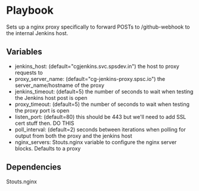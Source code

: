 Playbook
========

Sets up a nginx proxy specifically to forward POSTs to /github-webhook
to the internal Jenkins host.

Variables
---------

 - jenkins_host: (default="cgjenkins.svc.spsdev.in") the host to proxy requests to
 - proxy_server_name: (default="cg-jenkins-proxy.spsc.io") the server_name/hostname of the proxy
 - jenkins_timeout: (default=5) the number of seconds to wait when testing the Jenkins host post is open
 - proxy_timeout: (default=5) the number of seconds to wait when testing the proxy port is open
 - listen_port: (default=80) this should be 443 but we'll need to add SSL cert stuff then. DO THIS
 - poll_interval: (default=2) seconds between iterations when polling for output from both the proxy and the jenkins host
 - nginx_servers: Stouts.nginx variable to configure the nginx server blocks. Defaults to a proxy


Dependencies
------------

Stouts.nginx

